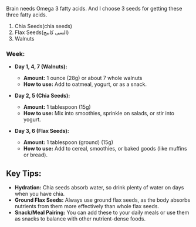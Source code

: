 Brain needs Omega 3 fatty acids. And I choose 3 seeds for getting these three fatty acids.

1. Chia Seeds(chia seeds)
2. Flax Seeds(السی کابیج)
3. Walnuts


<h3>Week:</h3>

- **Day 1, 4, 7 (Walnuts):**

    - **Amount:** 1 ounce (28g) or about 7 whole walnuts
    - **How to use:** Add to oatmeal, yogurt, or as a snack.

- **Day 2, 5 (Chia Seeds):**

    - **Amount:** 1 tablespoon (15g)
    - **How to use:** Mix into smoothies, sprinkle on salads, or stir into yogurt.

- **Day 3, 6 (Flax Seeds):**

    - **Amount:** 1 tablespoon (ground) (15g)
    - **How to use:** Add to cereal, smoothies, or baked goods (like muffins or bread).


<h2>Key Tips:</h2>

- **Hydration:** Chia seeds absorb water, so drink plenty of water on days when you have chia.
- **Ground Flax Seeds:** Always use ground flax seeds, as the body absorbs nutrients from them more effectively than whole flax seeds.
- **Snack/Meal Pairing:** You can add these to your daily meals or use them as snacks to balance with other nutrient-dense foods.